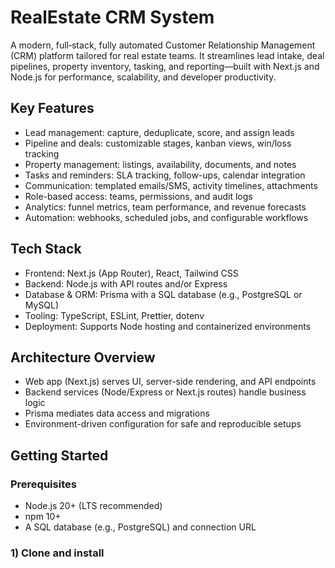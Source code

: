 # RealEstate CRM System

A modern, full‑stack, fully automated Customer Relationship Management (CRM) platform tailored for real estate teams. It streamlines lead intake, deal pipelines, property inventory, tasking, and reporting—built with Next.js and Node.js for performance, scalability, and developer productivity.

## Key Features

- Lead management: capture, deduplicate, score, and assign leads
- Pipeline and deals: customizable stages, kanban views, win/loss tracking
- Property management: listings, availability, documents, and notes
- Tasks and reminders: SLA tracking, follow-ups, calendar integration
- Communication: templated emails/SMS, activity timelines, attachments
- Role-based access: teams, permissions, and audit logs
- Analytics: funnel metrics, team performance, and revenue forecasts
- Automation: webhooks, scheduled jobs, and configurable workflows

## Tech Stack

- Frontend: Next.js (App Router), React, Tailwind CSS
- Backend: Node.js with API routes and/or Express
- Database & ORM: Prisma with a SQL database (e.g., PostgreSQL or MySQL)
- Tooling: TypeScript, ESLint, Prettier, dotenv
- Deployment: Supports Node hosting and containerized environments

## Architecture Overview

- Web app (Next.js) serves UI, server-side rendering, and API endpoints
- Backend services (Node/Express or Next.js routes) handle business logic
- Prisma mediates data access and migrations
- Environment-driven configuration for safe and reproducible setups

## Getting Started

### Prerequisites

- Node.js 20+ (LTS recommended)
- npm 10+
- A SQL database (e.g., PostgreSQL) and connection URL

### 1) Clone and install
